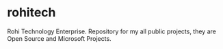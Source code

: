 # rohitech
Rohi Technology Enterprise. Repository for my all public projects, they are Open Source and Microsoft Projects. 

